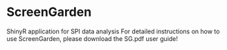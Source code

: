 # ScreenGarden
ShinyR application for SPI data analysis
For detailed instructions on how to use ScreenGarden, please download the SG.pdf user guide!
